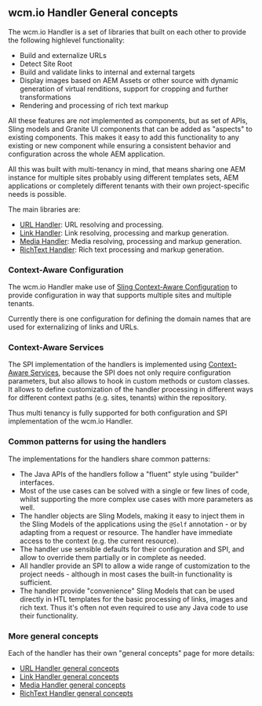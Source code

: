 ## wcm.io Handler General concepts

The wcm.io Handler is a set of libraries that built on each other to provide the following highlevel functionality:

* Build and externalize URLs
* Detect Site Root
* Build and validate links to internal and external targets
* Display images based on AEM Assets or other source with dynamic generation of virtual renditions, support for cropping and further transformations
* Rendering and processing of rich text markup

All these features are _not_ implemented as components, but as set of APIs, Sling models and Granite UI components that can be added as "aspects" to existing components. This makes it easy to add this functionality to any existing or new component while ensuring a consistent behavior and configuration across the whole AEM application.

All this was built with multi-tenancy in mind, that means sharing one AEM instance for multiple sites probably using different templates sets, AEM applications or completely different tenants with their own project-specific needs is possible.

The main libraries are:

* [URL Handler][url-handler]: URL resolving and processing.
* [Link Handler][link-handler]: Link resolving, processing and markup generation.
* [Media Handler][media-handler]: Media resolving, processing and markup generation.
* [RichText Handler][richtext-handler]: Rich text processing and markup generation.


### Context-Aware Configuration

The wcm.io Handler make use of [Sling Context-Aware Configuration][sling-caconfig] to provide configuration in way that supports multiple sites and multiple tenants.

Currently there is one configuration for defining the domain names that are used for externalizing of links and URLs.


### Context-Aware Services

The SPI implementation of the handlers is implemented using [Context-Aware Services][wcmmio-sling-caservices], because the SPI does not only require configuration parameters, but also allows to hook in custom methods or custom classes. It allows to define customization of the handler processing in different ways for different context paths (e.g. sites, tenants) within the repository.

Thus multi tenancy is fully supported for both configuration and SPI implementation of the wcm.io Handler.


### Common patterns for using the handlers

The implementations for the handlers share common patterns:

* The Java APIs of the handlers follow a "fluent" style using "builder" interfaces.
* Most of the use cases can be solved with a single or few lines of code, whilst supporting the more complex use cases with more parameters as well.
* The handler objects are Sling Models, making it easy to inject them in the Sling Models of the applications using the `@Self` annotation - or by adapting from a request or resource. The handler have immediate access to the context (e.g. the current resource).
* The handler use sensible defaults for their configuration and SPI, and allow to override them partially or in complete as needed.
* All handler provide an SPI to allow a wide range of customization to the project needs - although in most cases the built-in functionality is sufficient.
* The handler provide "convenience" Sling Models that can be used directly in HTL templates for the basic processing of links, images and rich text. Thus it's often not even required to use any Java code to use their functionality.


### More general concepts

Each of the handler has their own "general concepts" page for more details:

* [URL Handler general concepts][url-handler-general-concepts]
* [Link Handler general concepts][link-handler-general-concepts]
* [Media Handler general concepts][media-handler-general-concepts]
* [RichText Handler general concepts][richtext-handler-general-concepts]


[url-handler]: url/
[link-handler]: link/
[media-handler]: media/
[richtext-handler]: richtext/
[url-handler-general-concepts]: url/general-concepts.html
[link-handler-general-concepts]: link/general-concepts.html
[media-handler-general-concepts]: media/general-concepts.html
[richtext-handler-general-concepts]: richtext/general-concepts.html
[sling-caconfig]: https://sling.apache.org/documentation/bundles/context-aware-configuration/context-aware-configuration.html
[wcmmio-sling-caservices]: http://wcm.io/sling/commons/context-aware-services.html
